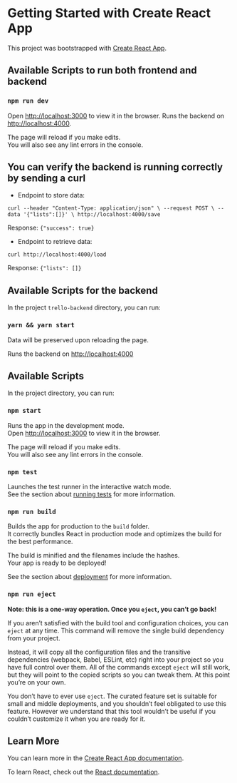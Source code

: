 # Getting Started with Create React App

This project was bootstrapped with [Create React App](https://github.com/facebook/create-react-app).

## Available Scripts to run both frontend and backend

### `npm run dev`

Open [http://localhost:3000](http://localhost:3000) to view it in the browser.
Runs the backend on [http://localhost:4000](http://localhost:4000).

The page will reload if you make edits.\
You will also see any lint errors in the console.

## You can verify the backend is running correctly by sending a curl

* Endpoint to store data:

`curl --header "Content-Type: application/json" \
  --request POST \
  --data '{"lists":[]}' \
  http://localhost:4000/save`

  Response: `{"success": true}`

* Endpoint to retrieve data:

`curl http://localhost:4000/load`

  Response: `{"lists": []}`

## Available Scripts for the backend

In the project `trello-backend` directory, you can run:

### `yarn && yarn start`

Data will be preserved upon reloading the page.

Runs the backend on [http://localhost:4000](http://localhost:4000)

## Available Scripts

In the project directory, you can run:

### `npm start`

Runs the app in the development mode.\
Open [http://localhost:3000](http://localhost:3000) to view it in the browser.

The page will reload if you make edits.\
You will also see any lint errors in the console.

### `npm test`

Launches the test runner in the interactive watch mode.\
See the section about [running tests](https://facebook.github.io/create-react-app/docs/running-tests) for more information.

### `npm run build`

Builds the app for production to the `build` folder.\
It correctly bundles React in production mode and optimizes the build for the best performance.

The build is minified and the filenames include the hashes.\
Your app is ready to be deployed!

See the section about [deployment](https://facebook.github.io/create-react-app/docs/deployment) for more information.

### `npm run eject`

**Note: this is a one-way operation. Once you `eject`, you can’t go back!**

If you aren’t satisfied with the build tool and configuration choices, you can `eject` at any time. This command will remove the single build dependency from your project.

Instead, it will copy all the configuration files and the transitive dependencies (webpack, Babel, ESLint, etc) right into your project so you have full control over them. All of the commands except `eject` will still work, but they will point to the copied scripts so you can tweak them. At this point you’re on your own.

You don’t have to ever use `eject`. The curated feature set is suitable for small and middle deployments, and you shouldn’t feel obligated to use this feature. However we understand that this tool wouldn’t be useful if you couldn’t customize it when you are ready for it.

## Learn More

You can learn more in the [Create React App documentation](https://facebook.github.io/create-react-app/docs/getting-started).

To learn React, check out the [React documentation](https://reactjs.org/).
